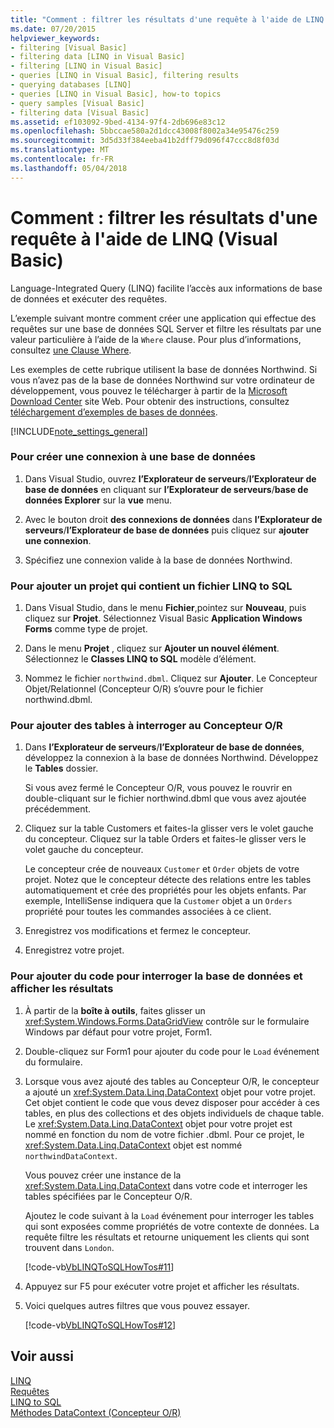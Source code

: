 ```yaml
---
title: "Comment : filtrer les résultats d'une requête à l'aide de LINQ (Visual Basic)"
ms.date: 07/20/2015
helpviewer_keywords:
- filtering [Visual Basic]
- filtering data [LINQ in Visual Basic]
- filtering [LINQ in Visual Basic]
- queries [LINQ in Visual Basic], filtering results
- querying databases [LINQ]
- queries [LINQ in Visual Basic], how-to topics
- query samples [Visual Basic]
- filtering data [Visual Basic]
ms.assetid: ef103092-9bed-4134-97f4-2db696e83c12
ms.openlocfilehash: 5bbccae580a2d1dcc43008f8002a34e95476c259
ms.sourcegitcommit: 3d5d33f384eeba41b2dff79d096f47ccc8d8f03d
ms.translationtype: MT
ms.contentlocale: fr-FR
ms.lasthandoff: 05/04/2018
---
```

# <a name="how-to-filter-query-results-by-using-linq-visual-basic"></a>Comment : filtrer les résultats d'une requête à l'aide de LINQ (Visual Basic)
Language-Integrated Query (LINQ) facilite l’accès aux informations de base de données et exécuter des requêtes.  
  
 L’exemple suivant montre comment créer une application qui effectue des requêtes sur une base de données SQL Server et filtre les résultats par une valeur particulière à l’aide de la `Where` clause. Pour plus d’informations, consultez [une Clause Where](../../../../visual-basic/language-reference/queries/where-clause.md).  
  
 Les exemples de cette rubrique utilisent la base de données Northwind. Si vous n’avez pas de la base de données Northwind sur votre ordinateur de développement, vous pouvez le télécharger à partir de la [Microsoft Download Center](http://go.microsoft.com/fwlink/?LinkID=98088) site Web. Pour obtenir des instructions, consultez [téléchargement d’exemples de bases de données](../../../../framework/data/adonet/sql/linq/downloading-sample-databases.md).  
  
[!INCLUDE[note_settings_general](~/includes/note-settings-general-md.md)]  
  
### <a name="to-create-a-connection-to-a-database"></a>Pour créer une connexion à une base de données  
  
1.  Dans Visual Studio, ouvrez **l’Explorateur de serveurs**/**l’Explorateur de base de données** en cliquant sur **l’Explorateur de serveurs**/**base de données Explorer** sur la **vue** menu.  
  
2.  Avec le bouton droit **des connexions de données** dans **l’Explorateur de serveurs**/**l’Explorateur de base de données** puis cliquez sur **ajouter une connexion**.  
  
3.  Spécifiez une connexion valide à la base de données Northwind.  
  
### <a name="to-add-a-project-that-contains-a-linq-to-sql-file"></a>Pour ajouter un projet qui contient un fichier LINQ to SQL  
  
1.  Dans Visual Studio, dans le menu **Fichier**,pointez sur **Nouveau**, puis cliquez sur **Projet**. Sélectionnez Visual Basic **Application Windows Forms** comme type de projet.  
  
2.  Dans le menu **Projet** , cliquez sur **Ajouter un nouvel élément**. Sélectionnez le **Classes LINQ to SQL** modèle d’élément.  
  
3.  Nommez le fichier `northwind.dbml`. Cliquez sur **Ajouter**. Le Concepteur Objet/Relationnel (Concepteur O/R) s’ouvre pour le fichier northwind.dbml.  
  
### <a name="to-add-tables-to-query-to-the-or-designer"></a>Pour ajouter des tables à interroger au Concepteur O/R  
  
1.  Dans **l’Explorateur de serveurs**/**l’Explorateur de base de données**, développez la connexion à la base de données Northwind. Développez le **Tables** dossier.  
  
     Si vous avez fermé le Concepteur O/R, vous pouvez le rouvrir en double-cliquant sur le fichier northwind.dbml que vous avez ajoutée précédemment.  
  
2.  Cliquez sur la table Customers et faites-la glisser vers le volet gauche du concepteur. Cliquez sur la table Orders et faites-le glisser vers le volet gauche du concepteur.  
  
     Le concepteur crée de nouveaux `Customer` et `Order` objets de votre projet. Notez que le concepteur détecte des relations entre les tables automatiquement et crée des propriétés pour les objets enfants. Par exemple, IntelliSense indiquera que la `Customer` objet a un `Orders` propriété pour toutes les commandes associées à ce client.  
  
3.  Enregistrez vos modifications et fermez le concepteur.  
  
4.  Enregistrez votre projet.  
  
### <a name="to-add-code-to-query-the-database-and-display-the-results"></a>Pour ajouter du code pour interroger la base de données et afficher les résultats  
  
1.  À partir de la **boîte à outils**, faites glisser un <xref:System.Windows.Forms.DataGridView> contrôle sur le formulaire Windows par défaut pour votre projet, Form1.  
  
2.  Double-cliquez sur Form1 pour ajouter du code pour le `Load` événement du formulaire.  
  
3.  Lorsque vous avez ajouté des tables au Concepteur O/R, le concepteur a ajouté un <xref:System.Data.Linq.DataContext> objet pour votre projet. Cet objet contient le code que vous devez disposer pour accéder à ces tables, en plus des collections et des objets individuels de chaque table. Le <xref:System.Data.Linq.DataContext> objet pour votre projet est nommé en fonction du nom de votre fichier .dbml. Pour ce projet, le <xref:System.Data.Linq.DataContext> objet est nommé `northwindDataContext`.  
  
     Vous pouvez créer une instance de la <xref:System.Data.Linq.DataContext> dans votre code et interroger les tables spécifiées par le Concepteur O/R.  
  
     Ajoutez le code suivant à la `Load` événement pour interroger les tables qui sont exposées comme propriétés de votre contexte de données. La requête filtre les résultats et retourne uniquement les clients qui sont trouvent dans `London`.  
  
     [!code-vb[VbLINQToSQLHowTos#11](../../../../visual-basic/programming-guide/language-features/linq/codesnippet/VisualBasic/how-to-filter-query-results-by-using-linq_1.vb)]  
  
4.  Appuyez sur F5 pour exécuter votre projet et afficher les résultats.  
  
5.  Voici quelques autres filtres que vous pouvez essayer.  
  
     [!code-vb[VbLINQToSQLHowTos#12](../../../../visual-basic/programming-guide/language-features/linq/codesnippet/VisualBasic/how-to-filter-query-results-by-using-linq_2.vb)]  
  
## <a name="see-also"></a>Voir aussi  
 [LINQ](../../../../visual-basic/programming-guide/language-features/linq/index.md)  
 [Requêtes](../../../../visual-basic/language-reference/queries/queries.md)  
 [LINQ to SQL](../../../../framework/data/adonet/sql/linq/index.md)  
 [Méthodes DataContext (Concepteur O/R)](/visualstudio/data-tools/datacontext-methods-o-r-designer)
